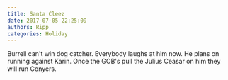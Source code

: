 ```yaml
---
title: Santa Cleez
date: 2017-07-05 22:25:09
authors: Ripp
categories: Holiday
---
```


 Burrell can't win dog catcher. Everybody laughs at him now. He plans on running against Karin. Once the GOB's pull the Julius Ceasar on him they will run Conyers.